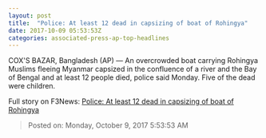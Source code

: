 ```yaml
---
layout: post
title:  "Police: At least 12 dead in capsizing of boat of Rohingya"
date: 2017-10-09 05:53:53Z
categories: associated-press-ap-top-headlines
---
```


COX'S BAZAR, Bangladesh (AP) — An overcrowded boat carrying Rohingya Muslims fleeing Myanmar capsized in the confluence of a river and the Bay of Bengal and at least 12 people died, police said Monday. Five of the dead were children.


Full story on F3News: [Police: At least 12 dead in capsizing of boat of Rohingya](http://www.f3nws.com/n/2ajzrC)

> Posted on: Monday, October 9, 2017 5:53:53 AM
